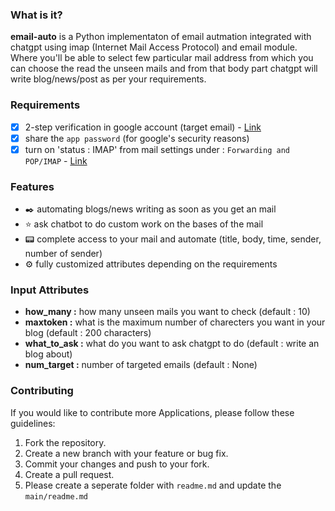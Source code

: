### What is it?

**email-auto** is a Python implementaton of email autmation integrated with chatgpt using imap (Internet Mail Access Protocol) and email module. Where you'll be able to select few particular mail address from which you can choose the read the unseen mails and from that body part chatgpt will write blog/news/post as per your requirements. 

### Requirements 

- [x] 2-step verification in google account (target email) - [Link](https://myaccount.google.com/signinoptions/two-step-verification/enroll-welcome)
- [x] share the `app password` (for google's security reasons) 
- [x] turn on 'status : IMAP' from mail settings under : `Forwarding and POP/IMAP` - [Link](https://mail.google.com/mail/u/0/#settings/fwdandpop)

### Features

- ✒️ automating blogs/news writing as soon as you get an mail
- ⭐ ask chatbot to do custom work on the bases of the mail
- 📟 complete access to your mail and automate (title, body, time, sender, number of sender)
- ⚙️ fully customized attributes depending on the requirements

### Input Attributes 

- **how_many :** how many unseen mails you want to check (default : 10)
- **maxtoken :** what is the maximum number of charecters you want in your blog (default : 200 characters)
- **what_to_ask :** what do you want to ask chatgpt to do (default : write an blog about)
- **num_target :** number of targeted emails (default : None)


### Contributing

If you would like to contribute more Applications, please follow these guidelines:

 
1. Fork the repository.
2. Create a new branch with your feature or bug fix.
3. Commit your changes and push to your fork.
4. Create a pull request.
5. Please create a seperate folder with `readme.md` and update the `main/readme.md`


<br>
